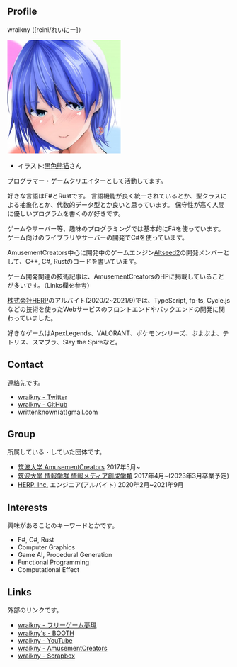 ## Profile

wraikny ([reini/れいにー]）

<img src="/images/wraikny/wraikny_illustration.jpg" width="256px">

- イラスト:[黒色熊猫](https://twitter.com/higumasyake)さん

プログラマー・ゲームクリエイターとして活動してます。

好きな言語はF#とRustです。
言語機能が良く統一されているとか、型クラスによる抽象化とか、代数的データ型とか良いと思っています。
保守性が高く人間に優しいプログラムを書くのが好きです。

ゲームやサーバー等、趣味のプログラミングでは基本的にF#を使っています。
ゲーム向けのライブラリやサーバーの開発でC#を使っています。

AmusementCreators中心に開発中のゲームエンジン[Altseed2](https://github.com/altseed/altseed2)の開発メンバーとして、C++, C#, Rustのコードを書いています。

ゲーム開発関連の技術記事は、AmusementCreatorsのHPに掲載していることが多いです。（Links欄を参考）

[株式会社HERP](https://herp.co.jp/)のアルバイト(2020/2~2021/9)では、TypeScript, fp-ts, Cycle.js などの技術を使ったWebサービスのフロントエンドやバックエンドの開発に関わっていました。

好きなゲームはApexLegends、VALORANT、ポケモンシリーズ、ぷよぷよ、テトリス、スマブラ、Slay the Spireなど。

## Contact

連絡先です。

- [wraikny - Twitter](https://twitter.com/wraikny)
- [wraikny - GitHub](https://github.com/wraikny)
- writtenknown(at)gmail.com

## Group

所属している・していた団体です。

- [筑波大学 AmusementCreators](https://www.amusement-creators.info) 2017年5月~
- [筑波大学 情報学群 情報メディア創成学類](https://www.mast.tsukuba.ac.jp) 2017年4月~(2023年3月卒業予定)
- [HERP, Inc.](https://herp.co.jp/) エンジニア(アルバイト) 2020年2月~2021年9月

## Interests

興味があることのキーワードとかです。

- F#, C#, Rust
- Computer Graphics
- Game AI, Procedural Generation
- Functional Programming
- Computational Effect

## Links

外部のリンクです。

- [wraikny - フリーゲーム夢現](https://freegame-mugen.jp/cms/mt-cp.fcgi?__mode=view&blog_id=1&id=4393)
- [wraikny's - BOOTH](https://wraikny.booth.pm)
- [wraikny - YouTube](https://www.youtube.com/channel/UCZ9gPqMn0Vtd0NTIAQtrt2Q)
- [wraikny - AmusementCreators](https://www.amusement-creators.info/authors/wraikny/)
- [wraikny - Scrapbox](https://scrapbox.io/wraikny/)
